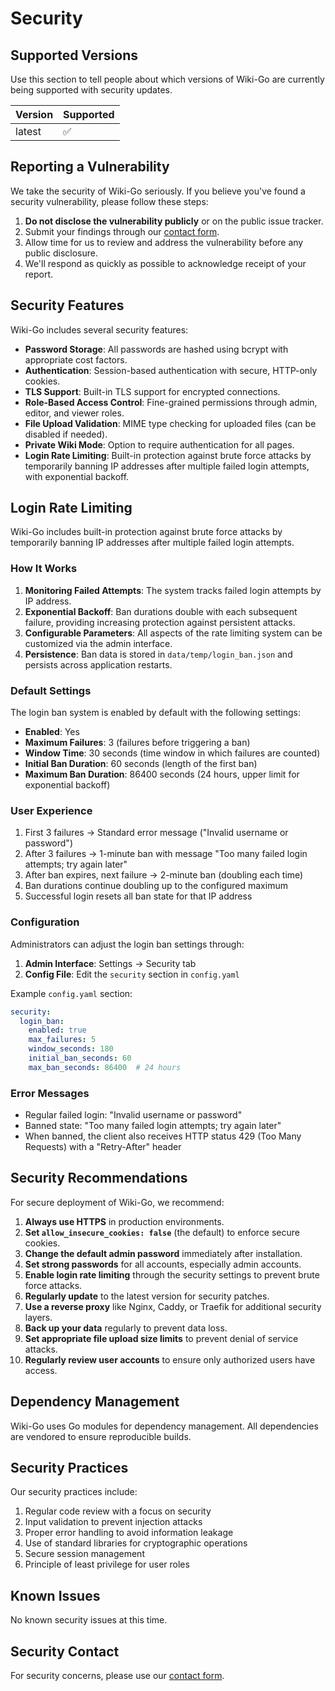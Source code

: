 # Security

## Supported Versions

Use this section to tell people about which versions of Wiki-Go are currently being supported with security updates.

| Version | Supported          |
| ------- | ------------------ |
| latest  | :white_check_mark: |

## Reporting a Vulnerability

We take the security of Wiki-Go seriously. If you believe you've found a security vulnerability, please follow these steps:

1. **Do not disclose the vulnerability publicly** or on the public issue tracker.
2. Submit your findings through our [contact form](https://leomoon.com/contact).
3. Allow time for us to review and address the vulnerability before any public disclosure.
4. We'll respond as quickly as possible to acknowledge receipt of your report.

## Security Features

Wiki-Go includes several security features:

- **Password Storage**: All passwords are hashed using bcrypt with appropriate cost factors.
- **Authentication**: Session-based authentication with secure, HTTP-only cookies.
- **TLS Support**: Built-in TLS support for encrypted connections.
- **Role-Based Access Control**: Fine-grained permissions through admin, editor, and viewer roles.
- **File Upload Validation**: MIME type checking for uploaded files (can be disabled if needed).
- **Private Wiki Mode**: Option to require authentication for all pages.
- **Login Rate Limiting**: Built-in protection against brute force attacks by temporarily banning IP addresses after multiple failed login attempts, with exponential backoff.

## Login Rate Limiting

Wiki-Go includes built-in protection against brute force attacks by temporarily banning IP addresses after multiple failed login attempts.

### How It Works

1. **Monitoring Failed Attempts**: The system tracks failed login attempts by IP address.
2. **Exponential Backoff**: Ban durations double with each subsequent failure, providing increasing protection against persistent attacks.
3. **Configurable Parameters**: All aspects of the rate limiting system can be customized via the admin interface.
4. **Persistence**: Ban data is stored in `data/temp/login_ban.json` and persists across application restarts.

### Default Settings

The login ban system is enabled by default with the following settings:

- **Enabled**: Yes
- **Maximum Failures**: 3 (failures before triggering a ban)
- **Window Time**: 30 seconds (time window in which failures are counted)
- **Initial Ban Duration**: 60 seconds (length of the first ban)
- **Maximum Ban Duration**: 86400 seconds (24 hours, upper limit for exponential backoff)

### User Experience

1. First 3 failures → Standard error message ("Invalid username or password")
2. After 3 failures → 1-minute ban with message "Too many failed login attempts; try again later"
3. After ban expires, next failure → 2-minute ban (doubling each time)
4. Ban durations continue doubling up to the configured maximum
5. Successful login resets all ban state for that IP address

### Configuration

Administrators can adjust the login ban settings through:

1. **Admin Interface**: Settings → Security tab
2. **Config File**: Edit the `security` section in `config.yaml`

Example `config.yaml` section:

```yaml
security:
  login_ban:
    enabled: true
    max_failures: 5
    window_seconds: 180
    initial_ban_seconds: 60
    max_ban_seconds: 86400  # 24 hours
```

### Error Messages

- Regular failed login: "Invalid username or password"
- Banned state: "Too many failed login attempts; try again later"
- When banned, the client also receives HTTP status 429 (Too Many Requests) with a "Retry-After" header

## Security Recommendations

For secure deployment of Wiki-Go, we recommend:

1. **Always use HTTPS** in production environments.
2. **Set `allow_insecure_cookies: false`** (the default) to enforce secure cookies.
3. **Change the default admin password** immediately after installation.
4. **Set strong passwords** for all accounts, especially admin accounts.
5. **Enable login rate limiting** through the security settings to prevent brute force attacks.
6. **Regularly update** to the latest version for security patches.
7. **Use a reverse proxy** like Nginx, Caddy, or Traefik for additional security layers.
8. **Back up your data** regularly to prevent data loss.
9. **Set appropriate file upload size limits** to prevent denial of service attacks.
10. **Regularly review user accounts** to ensure only authorized users have access.

## Dependency Management

Wiki-Go uses Go modules for dependency management. All dependencies are vendored to ensure reproducible builds.

## Security Practices

Our security practices include:

1. Regular code review with a focus on security
2. Input validation to prevent injection attacks
3. Proper error handling to avoid information leakage
4. Use of standard libraries for cryptographic operations
5. Secure session management
6. Principle of least privilege for user roles

## Known Issues

No known security issues at this time.

## Security Contact

For security concerns, please use our [contact form](https://leomoon.com/contact).